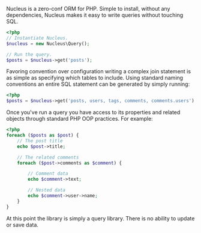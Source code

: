 Nucleus is a zero-conf ORM for PHP. Simple to install, without any dependencies, Nucleus makes it easy to write queries without touching SQL.

```php
<?php
// Instantiate Nucleus.
$nucleus = new Nucleus\Query();

// Run the query.
$posts = $nucleus->get('posts');
```

Favoring convention over configuration writing a complex join statement is as simple as specifying which tables to include. Using standard naming conventions an entire SQL statement can be generated by simply running:

```php
<?php
$posts = $nucleus->get('posts, users, tags, comments, comments.users')
```

Once you've run a query you have access to its properties and related objects through standard PHP OOP practices. For example:

```php
<?php
foreach ($posts as $post) {
	// The post title
	echo $post->title;

	// The related comments
	foreach ($post->comments as $comment) {

		// Comment data
		echo $comment->text;

		// Nested data
		echo $comment->user->name;
	}
}
```

At this point the library is simply a query library. There is no ability to update or save data.